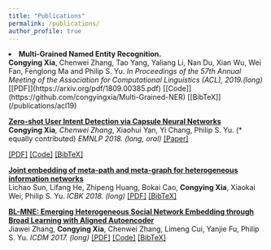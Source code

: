 ```yaml
---
title: "Publications"
permalink: /publications/
author_profile: true
---
```


<li> <b> Multi-Grained Named Entity Recognition. </b> <br>
<b>Congying Xia</b>, Chenwei Zhang, Tao Yang, Yaliang Li, Nan Du, Xian Wu, Wei Fan, Fenglong Ma and Philip S. Yu. 
<i> In Proceedings of the 57th Annual Meeting of the Association for Computational Linguistics (ACL), 2019.(long) </i> 
[[PDF]](https://arxiv.org/pdf/1809.00385.pdf) [[Code]](https://github.com/congyingxia/Multi-Grained-NER) [[BibTeX]](/publications/acl19) </li>

<b>[Zero-shot User Intent Detection via Capsule Neural Networks](/publications/emnlp18)</b> <br>
<b>Congying Xia</b>*, Chenwei Zhang*, Xiaohui Yan, Yi Chang, Philip S. Yu. (* equally contributed) <i>EMNLP 2018. (long, oral) </i>
<a href="https://arxiv.org/pdf/1809.00385.pdf">[Paper]</a>

[[PDF]](https://arxiv.org/pdf/1809.00385.pdf) [[Code]](https://github.com/congyingxia/ZeroShotCapsule) [[BibTeX]](/publications/emnlp18)

<b>[Joint embedding of meta-path and meta-graph for heterogeneous information networks](/publications/emnlp18)</b> <br>
Lichao Sun, Lifang He, Zhipeng Huang, Bokai Cao, <b>Congying Xia</b>, Xiaokai Wei, Philip S. Yu. <i>ICBK 2018. (long) </i>
[[PDF]](https://arxiv.org/pdf/1809.04110.pdf) [[BibTeX]](/publications/icbk18)

<b>[BL-MNE: Emerging Heterogeneous Social Network Embedding through Broad Learning with Aligned Autoencoder](/publications/emnlp18)</b> <br>
Jiawei Zhang, <b>Congying Xia</b>, Chenwei Zhang, Limeng Cui, Yanjie Fu, Philip S. Yu. <i>ICDM 2017. (long) </i>
[[PDF]](https://arxiv.org/pdf/1711.09409.pdf) [[Code]]() [[BibTeX]](/publications/icdm17)
